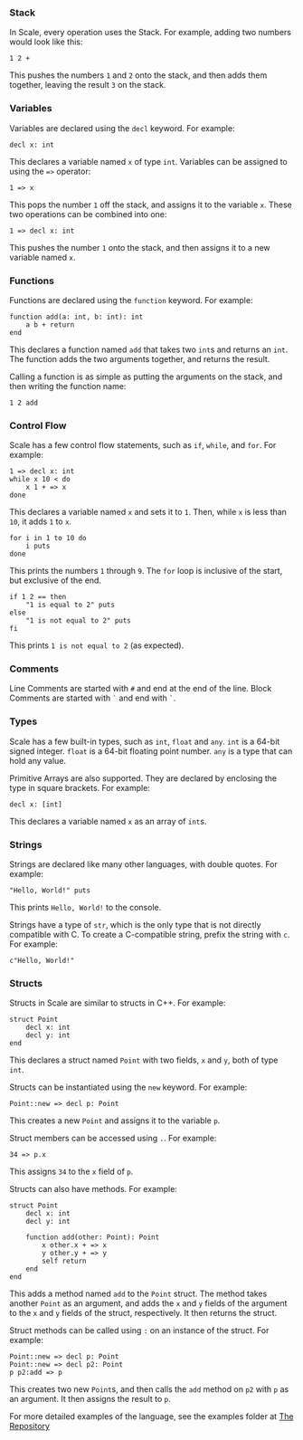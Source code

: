 
### Stack
In Scale, every operation uses the Stack. For example, adding two numbers would look like this:
```
1 2 +
```
This pushes the numbers `1` and `2` onto the stack, and then adds them together, leaving the result `3` on the stack.

### Variables
Variables are declared using the `decl` keyword. For example:
```
decl x: int
```
This declares a variable named `x` of type `int`. Variables can be assigned to using the `=>` operator:
```
1 => x
```
This pops the number `1` off the stack, and assigns it to the variable `x`.
These two operations can be combined into one:
```
1 => decl x: int
```
This pushes the number `1` onto the stack, and then assigns it to a new variable named `x`.

### Functions
Functions are declared using the `function` keyword. For example:
```
function add(a: int, b: int): int
    a b + return
end
```
This declares a function named `add` that takes two `int`s and returns an `int`. The function adds the two arguments together, and returns the result.

Calling a function is as simple as putting the arguments on the stack, and then writing the function name:
```
1 2 add
```

### Control Flow
Scale has a few control flow statements, such as `if`, `while`, and `for`. For example:
```
1 => decl x: int
while x 10 < do
    x 1 + => x
done
```
This declares a variable named `x` and sets it to `1`. Then, while `x` is less than `10`, it adds `1` to `x`.

```
for i in 1 to 10 do
    i puts
done
```
This prints the numbers `1` through `9`. The `for` loop is inclusive of the start, but exclusive of the end.

```
if 1 2 == then
    "1 is equal to 2" puts
else
    "1 is not equal to 2" puts
fi
```
This prints `1 is not equal to 2` (as expected).

### Comments
Line Comments are started with `#` and end at the end of the line.
Block Comments are started with `` ` `` and end with `` ` ``.

### Types
Scale has a few built-in types, such as `int`, `float` and `any`.
`int` is a 64-bit signed integer.
`float` is a 64-bit floating point number.
`any` is a type that can hold any value.

Primitive Arrays are also supported. They are declared by enclosing the type in square brackets. For example:
```
decl x: [int]
```
This declares a variable named `x` as an array of `int`s.

### Strings
Strings are declared like many other languages, with double quotes. For example:
```
"Hello, World!" puts
```
This prints `Hello, World!` to the console.

Strings have a type of `str`, which is the only type that is not directly compatible with C. 
To create a C-compatible string, prefix the string with `c`. For example:
```
c"Hello, World!"
```

### Structs
Structs in Scale are similar to structs in C++. For example:
```
struct Point
    decl x: int
    decl y: int
end
```
This declares a struct named `Point` with two fields, `x` and `y`, both of type `int`.

Structs can be instantiated using the `new` keyword. For example:
```
Point::new => decl p: Point
```
This creates a new `Point` and assigns it to the variable `p`.

Struct members can be accessed using `.`. For example:
```
34 => p.x
```
This assigns `34` to the `x` field of `p`.

Structs can also have methods. For example:
```
struct Point
    decl x: int
    decl y: int

    function add(other: Point): Point
        x other.x + => x
        y other.y + => y
        self return
    end
end
```
This adds a method named `add` to the `Point` struct. The method takes another `Point` as an argument, and adds the `x` and `y` fields of the argument to the `x` and `y` fields of the struct, respectively. It then returns the struct.

Struct methods can be called using `:` on an instance of the struct. For example:
```
Point::new => decl p: Point
Point::new => decl p2: Point
p p2:add => p
```
This creates two new `Point`s, and then calls the `add` method on `p2` with `p` as an argument. It then assigns the result to `p`.


For more detailed examples of the language, see the examples folder at [The Repository](https://github.com/StonkDragon/Scale)
